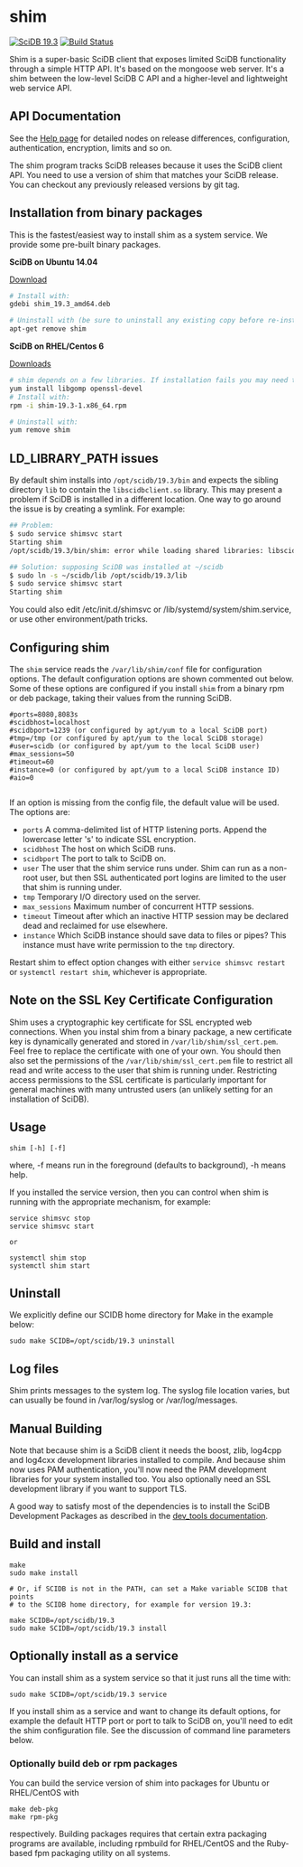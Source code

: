# shim

[![SciDB 19.3](https://img.shields.io/badge/SciDB-19.3-blue.svg)](https://forum.paradigm4.com/t/scidb-release-19-3/2359)
[![Build Status](https://travis-ci.org/Paradigm4/shim.svg)](https://travis-ci.org/Paradigm4/shim)

Shim is a super-basic SciDB client that exposes limited SciDB functionality
through a simple HTTP API. It's based on the mongoose web server.  It's a shim
between the low-level SciDB C API and a higher-level and lightweight web
service API.

## API Documentation

See the [Help page](http://paradigm4.github.io/shim/help.html) for detailed nodes on release differences, configuration, authentication, encryption, limits and so on.

The shim program tracks SciDB releases because it uses the SciDB client API.
You need to use a version of shim that matches your SciDB release. You can checkout any previously released versions by git tag.

## Installation from binary packages

This is the fastest/easiest way to install shim as a system service. We provide some pre-built binary packages.

**SciDB on Ubuntu 14.04**

[Download](http://paradigm4.github.io/shim/#ubuntu)

```sh
# Install with:
gdebi shim_19.3_amd64.deb

# Uninstall with (be sure to uninstall any existing copy before re-installing shim):
apt-get remove shim
```

**SciDB on RHEL/Centos 6**

[Downloads](http://paradigm4.github.io/shim/#red-hat-enterprise-linus-and-centos)

```sh
# shim depends on a few libraries. If installation fails you may need to:
yum install libgomp openssl-devel
# Install with:
rpm -i shim-19.3-1.x86_64.rpm

# Uninstall with:
yum remove shim
```

## LD_LIBRARY_PATH issues

By default shim installs into `/opt/scidb/19.3/bin` and expects the sibling directory `lib` to contain the `libscidbclient.so` library. This may present a problem if SciDB is installed in a different location. One way to go around the issue is by creating a symlink. For example:
```bash
## Problem:
$ sudo service shimsvc start
Starting shim
/opt/scidb/19.3/bin/shim: error while loading shared libraries: libscidbclient.so: cannot open shared object file: No such file or directory

## Solution: supposing SciDB was installed at ~/scidb
$ sudo ln -s ~/scidb/lib /opt/scidb/19.3/lib
$ sudo service shimsvc start
Starting shim
```
You could also edit /etc/init.d/shimsvc or /lib/systemd/system/shim.service, or use other environment/path tricks.

## Configuring  shim

The `shim` service reads the `/var/lib/shim/conf` file for configuration options.
The default configuration options are shown commented out below.
Some of these options are configured if you install `shim` from a binary rpm or deb package,
taking their values from the running SciDB.
```
#ports=8080,8083s
#scidbhost=localhost
#scidbport=1239 (or configured by apt/yum to a local SciDB port)
#tmp=/tmp (or configured by apt/yum to the local SciDB storage)
#user=scidb (or configured by apt/yum to the local SciDB user)
#max_sessions=50
#timeout=60
#instance=0 (or configured by apt/yum to a local SciDB instance ID)
#aio=0


```
If an option is missing from the config file, the default value will be used.
The options are:

* `ports` A comma-delimited list of HTTP listening ports. Append the lowercase
letter 's' to indicate SSL encryption.
* `scidbhost` The host on which SciDB runs.
* `scidbport` The port to talk to SciDB on.
* `user` The user that the shim service runs under. Shim can run as a non-root
user, but then SSL authenticated port logins are limited to the user that shim
is running under.
* `tmp` Temporary I/O directory used on the server.
* `max_sessions` Maximum number of concurrent HTTP sessions.
* `timeout` Timeout after which an inactive HTTP session may be declared dead and reclaimed for use elsewhere.
* `instance` Which SciDB instance should save data to files or pipes? This instance must have write permission to the `tmp` directory.

Restart shim to effect option changes with either `service shimsvc restart` or `systemctl restart shim`, whichever is appropriate.

## Note on the SSL Key Certificate Configuration

Shim uses a cryptographic key certificate for SSL encrypted web connections.
When you instal shim from a binary package, a new certificate key is
dynamically generated and stored in `/var/lib/shim/ssl_cert.pem`. Feel free to
replace the certificate with one of your own. You should then also set the
permissions of the `/var/lib/shim/ssl_cert.pem` file to restrict all read and
write access to the user that shim is running under.  Restricting access
permissions to the SSL certificate is particularly important for general
machines with many untrusted users (an unlikely setting for an installation of
SciDB).

## Usage
```
shim [-h] [-f]
```
where, -f means run in the foreground (defaults to background), -h means help.

If you installed the service version, then you can control when shim is running with the appropriate mechanism, for example:
```
service shimsvc stop
service shimsvc start

or

systemctl shim stop
systemctl shim start
```

## Uninstall
We explicitly define our SCIDB home directory for Make in the example below:
```
sudo make SCIDB=/opt/scidb/19.3 uninstall
```

## Log files
Shim prints messages to the system log. The syslog file location varies, but can usually be found in /var/log/syslog or /var/log/messages.

## Manual Building
Note that because shim is a SciDB client it needs the boost, zlib, log4cpp and log4cxx development libraries installed to compile. And because shim now uses PAM authentication, you'll now need the PAM development libraries for your system installed too. You also optionally need an SSL development library if you want to support TLS.

A good way to satisfy most of the dependencies is to install the SciDB Development Packages as described in the [dev_tools documentation](https://github.com/paradigm4/dev_tools#required-packages-scidb-181).

## Build and install
```
make
sudo make install

# Or, if SCIDB is not in the PATH, can set a Make variable SCIDB that points
# to the SCIDB home directory, for example for version 19.3:

make SCIDB=/opt/scidb/19.3
sudo make SCIDB=/opt/scidb/19.3 install

```
## Optionally install as a service
You can install shim as a system service so that it just runs all the time with:
```
sudo make SCIDB=/opt/scidb/19.3 service
```
If you install shim as a service and want to change its default options, for example the default HTTP port or port to talk to SciDB on, you'll need to edit the shim configuration file. See the discussion of command line parameters below.

### Optionally build deb or rpm packages
You can build the service version of shim into packages for Ubuntu or RHEL/CentOS with
```
make deb-pkg
make rpm-pkg
```
respectively. Building packages requires that certain extra packaging programs are available,
including rpmbuild for RHEL/CentOS and the Ruby-based fpm packaging utility on all systems.
